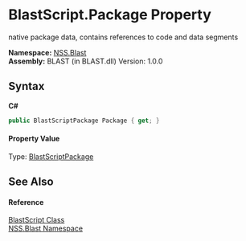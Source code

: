 # BlastScript.Package Property 
 

native package data, contains references to code and data segments

**Namespace:**&nbsp;<a href="N_NSS_Blast">NSS.Blast</a><br />**Assembly:**&nbsp;BLAST (in BLAST.dll) Version: 1.0.0

## Syntax

**C#**<br />
``` C#
public BlastScriptPackage Package { get; }
```


#### Property Value
Type: <a href="T_NSS_Blast_BlastScriptPackage">BlastScriptPackage</a>

## See Also


#### Reference
<a href="T_NSS_Blast_BlastScript">BlastScript Class</a><br /><a href="N_NSS_Blast">NSS.Blast Namespace</a><br />